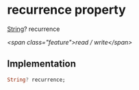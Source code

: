 


# recurrence property







[String](https:api.flutter.dev/flutter/dart-core/String-class.html)? recurrence
  
_\<span class="feature"\>read / write\</span\>_






## Implementation

```dart
String? recurrence;
```








